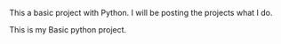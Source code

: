 This a basic project with Python.
I will be posting the projects what I do.

This is my Basic python project.
